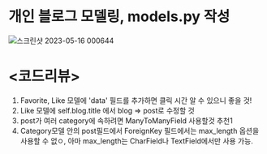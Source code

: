 # 개인 블로그 모델링, models.py 작성
![스크린샷 2023-05-16 000644](https://github.com/yeeebin/Likelion/assets/129045979/40c17adb-9039-4eec-ab66-7cd8e0ae7ee1)

# <코드리뷰>
1. Favorite, Like 모델에 'data' 필드를 추가하면 클릭 시간 알 수 있으니 좋을 것!
2. Like 모델에 self.blog.title 에서 blog => post로 수정할 것 
3. post가 여러 category에 속하려면 ManyToManyField 사용할것 추천1
4. Category모델 안의 post필드에서 ForeignKey 필드에서는 max_length 옵션을 사용할 수 없ㅇ, 아마 max_length는 CharField나 TextField에서만 사용 가능. 
